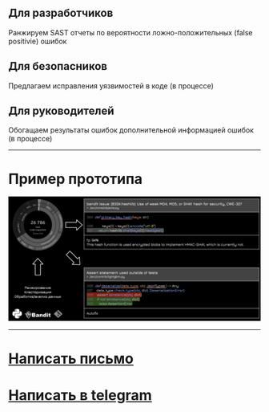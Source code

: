 ## Для разработчиков

Ранжируем SAST отчеты по вероятности ложно-положительных (false positivie) ошибок

## Для безопасников

Предлагаем исправления уязвимостей в коде (в процессе)

## Для руководителей

Обогащаем результаты ошибок дополнительной информацией ошибок (в процессе)

----

# Пример прототипа

![](./static/example_mvp.png)

----

# [Написать письмо](mailto:babenkormn@gmail.com)
# [Написать в telegram](https://t.me/bblazee)
